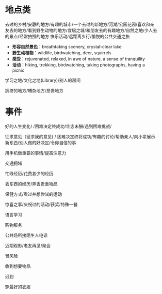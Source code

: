 # 地点类
去过的乡村/安静的地方/有趣的城市/一个去过的新地方/河湖/公园花园/喜欢和亲友去的地方/看到野生动物的地方/宜居之城/和朋友去的有趣地方/自然之地/少人去的景点/经常拍照的地方
快乐活动/远距离步行/愉悦的公共交通之旅
- **形容自然景色**：breathtaking scenery, crystal-clear lake
- **野生动植物**：wildlife, birdwatching, deer, squirrels
- **感受**：rejuvenated, relaxed, in awe of nature, a sense of tranquility
- **活动**：hiking, trekking, birdwatching, taking photographs, having a picnic



学习之地/文化之地(Library)/别人的房间

拥挤的地方/嘈杂地方/昂贵地方

# 事件
好的人生变化/ /困难决定终成功/壮志未酬/遇到困难挑战/

征求意见（征求我的意见) / 困难决定终将成功/有趣的讨论/帮助亲人/向小辈展示新东西/别人做的好决定/令你自信的事

用手机做重要的事情/提高注意力

交通拥堵

忙碌经历/花费甚少的经历

丢东西的经历/弄丢贵重物品

保健方式/看过并想尝试的运动

惊喜之事/庆祝过的活动/获奖/特殊一餐

语言学习

购物服务

公共场所接陌生人电话

近期观影/老友再见/聚会

冒风险

收到想要物品

迟到

穿最好的衣服




